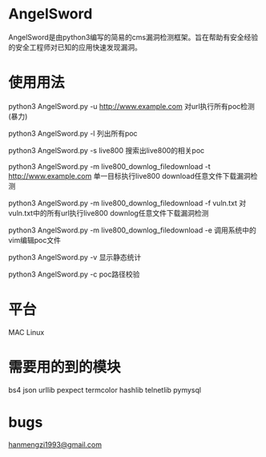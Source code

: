 # AngelSword
AngelSword是由python3编写的简易的cms漏洞检测框架。旨在帮助有安全经验的安全工程师对已知的应用快速发现漏洞。



# 使用用法
python3 AngelSword.py -u http://www.example.com 对url执行所有poc检测(暴力)                            

python3 AngelSword.py -l 列出所有poc

python3 AngelSword.py -s live800  搜索出live800的相关poc

python3 AngelSword.py -m live800_downlog_filedownload -t http://www.example.com 单一目标执行live800 download任意文件下载漏洞检测

python3 AngelSword.py -m live800_downlog_filedownload -f vuln.txt 对vuln.txt中的所有url执行live800 downlog任意文件下载漏洞检测

python3 AngelSword.py -m live800_downlog_filedownload -e 调用系统中的vim编辑poc文件

python3 AngelSword.py -v 显示静态统计

python3 AngelSword.py -c poc路径校验



# 平台
MAC Linux



# 需要用的到的模块
bs4
json
urllib
pexpect
termcolor
hashlib
telnetlib
pymysql


# bugs
hanmengzi1993@gmail.com
